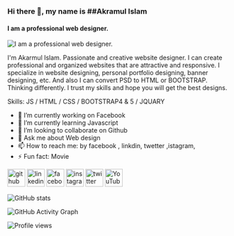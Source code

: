 ### Hi there 👋, my name is ##Akramul Islam
#### I am a professional web designer.
![I am a professional web designer.](https://arturssmirnovs.github.io/github-profile-readme-generator/images/banner.png)

I'm Akarmul Islam. Passionate and creative website designer. I can create professional and organized websites that are attractive and responsive. I specialize in website designing, personal portfolio designing, banner designing, etc. And also I can convert PSD to HTML or BOOTSTRAP. Thinking differently. I trust my skills and hope you will get the best designs.

Skills:  JS / HTML / CSS / BOOTSTRAP4 & 5 / JQUARY

- 🔭 I’m currently working on Facebook 
- 🌱 I’m currently learning Javascript 
- 👯 I’m looking to collaborate on Github 
- 💬 Ask me about Web design  
- 📫 How to reach me: by facebook , linkdin, twetter ,istagram,  
- ⚡ Fun fact: Movie 


[<img src='https://cdn.jsdelivr.net/npm/simple-icons@3.0.1/icons/github.svg' alt='github' height='40'>](https://github.com/LearnerEkram)  [<img src='https://cdn.jsdelivr.net/npm/simple-icons@3.0.1/icons/linkedin.svg' alt='linkedin' height='40'>](https://www.linkedin.com/in/Ekram/)  [<img src='https://cdn.jsdelivr.net/npm/simple-icons@3.0.1/icons/facebook.svg' alt='facebook' height='40'>](https://www.facebook.com/mohammadakramulislam)  [<img src='https://cdn.jsdelivr.net/npm/simple-icons@3.0.1/icons/instagram.svg' alt='instagram' height='40'>](https://www.instagram.com/Ekram/)  [<img src='https://cdn.jsdelivr.net/npm/simple-icons@3.0.1/icons/twitter.svg' alt='twitter' height='40'>](https://twitter.com/Ekram)  [<img src='https://cdn.jsdelivr.net/npm/simple-icons@3.0.1/icons/youtube.svg' alt='YouTube' height='40'>](https://www.youtube.com/channel/Ekram)  

![GitHub stats](https://github-readme-stats.vercel.app/api?username=LearnerEkram&show_icons=true)  

![GitHub Activity Graph](https://activity-graph.herokuapp.com/graph?username=LearnerEkram)  

![Profile views](https://gpvc.arturio.dev/LearnerEkram)  
